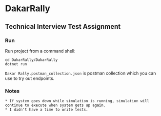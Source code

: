 # DakarRally

## Technical Interview Test Assignment

### Run

Run project from a command shell:

```
cd DakarRally/DakarRally
dotnet run
```

```Dakar Rally.postman_collection.json``` is postman collection which you can use to try out endpoints.

### Notes
	* If system goes down while simulation is running, simulation will continue to execute when system gets up again.
	* I didn't have a time to write tests.
